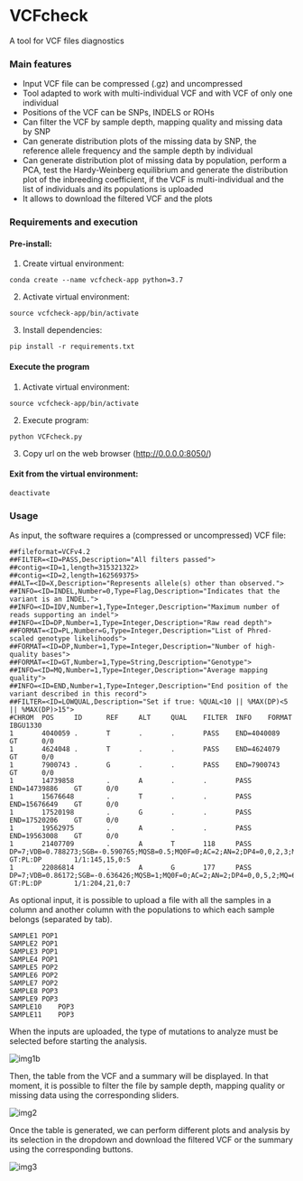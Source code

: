 
# VCFcheck
A tool for VCF files diagnostics


### Main features

- Input VCF file can be compressed (.gz) and uncompressed
- Tool adapted to work with multi-individual VCF and with VCF of only one individual
- Positions of the VCF can be SNPs, INDELS or ROHs
- Can filter the VCF by sample depth, mapping quality and missing data by SNP
- Can generate distribution plots of the missing data by SNP, the reference allele frequency and the sample depth by individual
- Can generate distribution plot of missing data by population, perform a PCA, test the Hardy-Weinberg equilibrium and generate the distribution plot of the inbreeding coefficient, if the VCF is multi-individual and the list of individuals and its populations is uploaded
- It allows to download the filtered VCF and the plots


### Requirements and execution

#### Pre-install:

1. Create virtual environment:

```conda create --name vcfcheck-app python=3.7```

2. Activate virtual environment:

```source vcfcheck-app/bin/activate```

3. Install dependencies:

```pip install -r requirements.txt```

#### Execute the program

1. Activate virtual environment:

```source vcfcheck-app/bin/activate```

2. Execute program:

```python VCFcheck.py```

3. Copy url on the web browser (http://0.0.0.0:8050/)

#### Exit from the virtual environment:

```deactivate```


### Usage

As input, the software requires a (compressed or uncompressed) VCF file:

```
##fileformat=VCFv4.2
##FILTER=<ID=PASS,Description="All filters passed">
##contig=<ID=1,length=315321322>
##contig=<ID=2,length=162569375>
##ALT=<ID=X,Description="Represents allele(s) other than observed.">
##INFO=<ID=INDEL,Number=0,Type=Flag,Description="Indicates that the variant is an INDEL.">
##INFO=<ID=IDV,Number=1,Type=Integer,Description="Maximum number of reads supporting an indel">
##INFO=<ID=DP,Number=1,Type=Integer,Description="Raw read depth">
##FORMAT=<ID=PL,Number=G,Type=Integer,Description="List of Phred-scaled genotype likelihoods">
##FORMAT=<ID=DP,Number=1,Type=Integer,Description="Number of high-quality bases">
##FORMAT=<ID=GT,Number=1,Type=String,Description="Genotype">
##INFO=<ID=MQ,Number=1,Type=Integer,Description="Average mapping quality">
##INFO=<ID=END,Number=1,Type=Integer,Description="End position of the variant described in this record">
##FILTER=<ID=LOWQUAL,Description="Set if true: %QUAL<10 || %MAX(DP)<5 || %MAX(DP)>15">
#CHROM  POS     ID      REF     ALT     QUAL    FILTER  INFO    FORMAT  IBGU1330
1       4040059 .       T       .       .       PASS    END=4040089     GT      0/0
1       4624048 .       T       .       .       PASS    END=4624079     GT      0/0
1       7900743 .       G       .       .       PASS    END=7900743     GT      0/0
1       14739858        .       A       .       .       PASS    END=14739886    GT      0/0
1       15676648        .       T       .       .       PASS    END=15676649    GT      0/0
1       17520198        .       G       .       .       PASS    END=17520206    GT      0/0
1       19562975        .       A       .       .       PASS    END=19563008    GT      0/0
1       21407709        .       A       T       118     PASS    DP=7;VDB=0.788273;SGB=-0.590765;MQSB=0.5;MQ0F=0;AC=2;AN=2;DP4=0,0,2,3;MQ=53     GT:PL:DP        1/1:145,15,0:5
1       22086814        .       A       G       177     PASS    DP=7;VDB=0.86172;SGB=-0.636426;MQSB=1;MQ0F=0;AC=2;AN=2;DP4=0,0,5,2;MQ=60        GT:PL:DP        1/1:204,21,0:7
```

As optional input, it is possible to upload a file with all the samples in a column and another column with the populations to which each sample belongs (separated by tab).

```
SAMPLE1	POP1
SAMPLE2	POP1
SAMPLE3	POP1
SAMPLE4	POP1
SAMPLE5	POP2
SAMPLE6	POP2
SAMPLE7	POP2
SAMPLE8	POP3
SAMPLE9	POP3
SAMPLE10	POP3
SAMPLE11	POP3
```

When the inputs are uploaded, the type of mutations to analyze must be selected before starting the analysis. 

![img1b](https://user-images.githubusercontent.com/30473077/57376107-81077880-719f-11e9-8ab3-7b3675d4c705.png)



Then, the table from the VCF and a summary will be displayed. In that moment, it is possible to filter the file by sample depth, mapping quality or missing data using the corresponding sliders.

![img2](https://user-images.githubusercontent.com/30473077/57376314-fd9a5700-719f-11e9-91b1-78f81253aaf6.png)



Once the table is generated, we can perform different plots and analysis by its selection in the dropdown and download the filtered VCF or the summary using the corresponding buttons.

![img3](https://user-images.githubusercontent.com/30473077/57376321-fffcb100-719f-11e9-839b-42f8abd79580.png)
